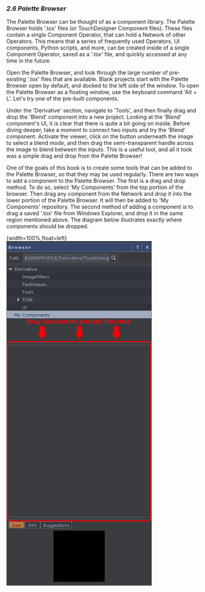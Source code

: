
### *2.6 Palette Browser*

The Palette Browser can be thought of as a component library. The Palette Browser holds '.tox' files (or TouchDesigner Component files). These files contain a single Component Operator, that can hold a Network of other Operators. This means that a series of frequently used Operators, UI components, Python scripts, and more, can be created inside of a single Component Operator, saved as a '.tox' file, and quickly accessed at any time in the future.

Open the Palette Browser, and look through the large number of pre-existing '.tox' files that are available. Blank projects start with the Palette Browser open by default, and docked to the left side of the window. To open the Palette Browser as a floating window, use the keyboard command 'Alt + L'. Let's try one of the pre-built components. 

Under the 'Derivative' section, navigate to 'Tools', and then finally drag and drop the 'Blend' component into a new project. Looking at the 'Blend' component's UI, it is clear that there is quite a bit going on inside. Before diving deeper, take a moment to connect two inputs and try the 'Blend' component. Activate the viewer, click on the button underneath the image to select a blend mode, and then drag the semi-transparent handle across the image to blend between the inputs. This is a useful tool, and all it took was a simple drag and drop from the Palette Browser!

One of the goals of this book is to create some tools that can be added to the Palette Browser, so that they may be used regularly. There are two ways to add a component to the Palette Browser. The first is a drag and drop method. To do so, select 'My Components' from the top portion of the browser. Then drag any component from the Network and drop it into the lower portion of the Palette Browser. It will then be added to 'My Components' repository. The second method of adding a component is to drag a saved '.tox' file from Windows Explorer, and drop it in the same region mentioned above. The diagram below illustrates exactly where components should be dropped.  

{width=100%,float=left}
![](../img/2.6/palette-1.png)
